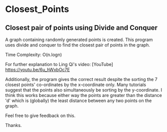 # Closest_Points

## Closest pair of points using Divide and Conquer

A graph containing randomly generated points is created.
This program uses divide and conquer to find the closest pair of points in the graph.

Time Complexity: O(n.logn)

For further explanation to Ling Qi's video: [YouTube] <https://youtu.be/6u_hWxbOc7E>

Additionally, the program gives the correct result despite the sorting the 7 closest points' co-ordinates
by the x-coordinate only. Many tutorials suggest that the points also simultaneously be sorting by the y-coordinate.
I think this works because either way the points are greater than the distance 'd' which is (globally) the least distance between any two points on the graph.

Feel free to give feedback on this.

Thanks.
